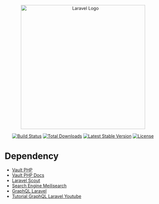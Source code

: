 <p align="center"><a href="https://laravel.com" target="_blank"><img src="https://raw.githubusercontent.com/laravel/art/master/logo-lockup/5%20SVG/2%20CMYK/1%20Full%20Color/laravel-logolockup-cmyk-red.svg" width="400" alt="Laravel Logo"></a></p>

<p align="center">
<a href="https://github.com/laravel/framework/actions"><img src="https://github.com/laravel/framework/workflows/tests/badge.svg" alt="Build Status"></a>
<a href="https://packagist.org/packages/laravel/framework"><img src="https://img.shields.io/packagist/dt/laravel/framework" alt="Total Downloads"></a>
<a href="https://packagist.org/packages/laravel/framework"><img src="https://img.shields.io/packagist/v/laravel/framework" alt="Latest Stable Version"></a>
<a href="https://packagist.org/packages/laravel/framework"><img src="https://img.shields.io/packagist/l/laravel/framework" alt="License"></a>
</p>

# Dependency

-   [Vault PHP](https://github.com/mittwald/vaultPHP)
-   [Vault PHP Docs](https://vault-php.readthedocs.io/en/latest/#)
-   [Laravel Scout](https://laravel.com/docs/10.x/scout)
-   [Search Engine Meilisearch](https://fajarwz.com/blog/simple-and-advanced-search-with-laravel-scout-and-meilisearch/)
-   [GraphQL Laravel](https://lighthouse-php.com/)
-   [Tutorial GraphQL Laravel Youtube](https://www.youtube.com/watch?v=Qw09efj-oUg)
